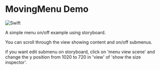 #  MovingMenu Demo

![Swift](https://img.shields.io/badge/Swift-4.0-orange.svg)

A simple menu on/off example using storyboard.

You can scroll through the view showing content and on/off submenus.

if you want edit submenu on storyboard, click on 'menu view scene' and change the y position from 1020 to 720 in 'view' of 'show the size inspector'.


